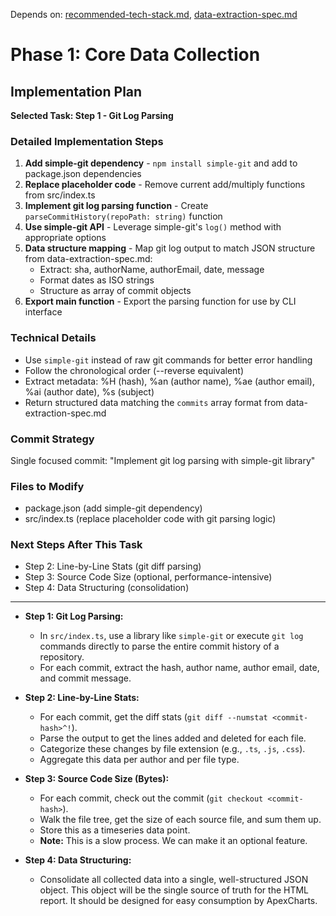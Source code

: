 Depends on: [recommended-tech-stack.md](recommended-tech-stack.md), [data-extraction-spec.md](data-extraction-spec.md)

# Phase 1: Core Data Collection

## Implementation Plan

**Selected Task: Step 1 - Git Log Parsing**

### Detailed Implementation Steps
1. **Add simple-git dependency** - `npm install simple-git` and add to package.json dependencies
2. **Replace placeholder code** - Remove current add/multiply functions from src/index.ts
3. **Implement git log parsing function** - Create `parseCommitHistory(repoPath: string)` function
4. **Use simple-git API** - Leverage simple-git's `log()` method with appropriate options
5. **Data structure mapping** - Map git log output to match JSON structure from data-extraction-spec.md:
   - Extract: sha, authorName, authorEmail, date, message
   - Format dates as ISO strings
   - Structure as array of commit objects
6. **Export main function** - Export the parsing function for use by CLI interface

### Technical Details
- Use `simple-git` instead of raw git commands for better error handling
- Follow the chronological order (--reverse equivalent)
- Extract metadata: %H (hash), %an (author name), %ae (author email), %ai (author date), %s (subject)
- Return structured data matching the `commits` array format from data-extraction-spec.md

### Commit Strategy
Single focused commit: "Implement git log parsing with simple-git library"

### Files to Modify
- package.json (add simple-git dependency)
- src/index.ts (replace placeholder code with git parsing logic)

### Next Steps After This Task
- Step 2: Line-by-Line Stats (git diff parsing)
- Step 3: Source Code Size (optional, performance-intensive)
- Step 4: Data Structuring (consolidation)

---

*   **Step 1: Git Log Parsing:**
    *   In `src/index.ts`, use a library like `simple-git` or execute `git log` commands directly to parse the entire commit history of a repository.
    *   For each commit, extract the hash, author name, author email, date, and commit message.

*   **Step 2: Line-by-Line Stats:**
    *   For each commit, get the diff stats (`git diff --numstat <commit-hash>^!`).
    *   Parse the output to get the lines added and deleted for each file.
    *   Categorize these changes by file extension (e.g., `.ts`, `.js`, `.css`).
    *   Aggregate this data per author and per file type.

*   **Step 3: Source Code Size (Bytes):**
    *   For each commit, check out the commit (`git checkout <commit-hash>`).
    *   Walk the file tree, get the size of each source file, and sum them up.
    *   Store this as a timeseries data point.
    *   **Note:** This is a slow process. We can make it an optional feature.

*   **Step 4: Data Structuring:**
    *   Consolidate all collected data into a single, well-structured JSON object. This object will be the single source of truth for the HTML report. It should be designed for easy consumption by ApexCharts.